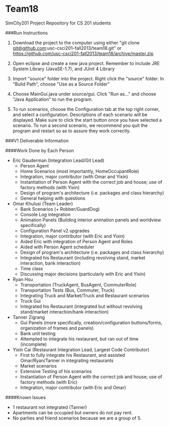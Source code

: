 Team18
======

SimCity201 Project Repository for CS 201 students

###Run Instructions

1. Download the project to the computer using either
"git clone git@github.com:usc-csci201-fall2013/team18.git" or 
https://github.com/usc-csci201-fall2013/team18/archive/master.zip

2. Open eclipse and create a new java project.
Remember to include JRE System Library (JavaSE-1.7), and JUnit 4 Library

3. Import "source" folder into the project. Right click the "source" folder.
In "Bulid Path", choose "Use as a Source Folder"

4. Choose MainGui.java under source/gui. Click "Run as..." and choose 
"Java Application" to run the program.

5. To run scenarios, choose the Configuration tab at the top right corner, and select a configuration. Descriptions of each scenario will be displayed.  Make sure to click the start button once you have selected a scenario.  To run a second
 scenario, we recommend you quit the program and restart so as to assure they work correctly.

###V1 Deliverable Information

####Work Done by Each Person

- Eric Gauderman (Integration Lead/Git Lead)
  - Person Agent
  - Home Scenarios (most importantly, HomeOccupantRole)
  - Integration, major contributor (with Omar and Yixin)
  - Instantiation of Person Agent with the correct job and house; use of factory methods (with Yixin)
  - Design of program's architecture (i.e. packages and class hierarchy)
  - General helping with questions
- Omar Khulusi (Team Leader)
  - Bank Scenarios (+ Robber/GuardDog)
  - Console Log integration
  - Animation Panels (Building interior animation panels and worldview specifically)
  - Configuration Panel v2 upgrades
  - Integration, major contributor (with Eric and Yixin)
  - Aided Eric with integration of Person Agent and Roles
  - Aided with Person Agent scheduler
  - Design of program's architecture (i.e. packages and class hierarchy)
  - Integrated his Restaurant (including revolving stand, market interaction, bank interaction)
  - Time class
  - Discussing major decisions (particularly with Eric and Yixin)
- Ryan Hsu
  - Transportation (TruckAgent, BusAgent, CommuterRole)
  - Transportation Tests (Bus, Commuter, Truck)
  - Integrating Truck and Market/Truck and Restaurant scenarios
  - Truck Gui
  - Integrated his Restaurant (integrated but without revolving stand/market interaction/bank interaction)
- Tanner Zigrang
  - Gui Panels (more specifically, creation/configuration buttons/forms, organization of frames and panels)
  - Bank unit testing
  - Attempted to integrate his restaurant, but ran out of time (incomplete)
- Yixin Cai (Restaurant Integration Lead, Largest Code Contributor)
  - First to fully integrate his Restaurant, and assisted Omar/Ryan/Tanner in integrating restaurants
  - Market scenarios
  - Extensive Testing of his scenarios
  - Instantiation of Person Agent with the correct job and house; use of factory methods (with Eric)
  - Integration, major contributor (with Eric and Omar)

####Known Issues
  - 1 restaurant not integrated (Tanner)
  - Apartments can be occupied but owners do not pay rent.
  - No parties and friend scenarios because we are a group of 5. 

